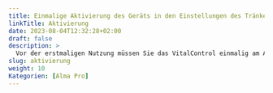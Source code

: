 ```yaml
---
title: Einmalige Aktivierung des Geräts in den Einstellungen des Tränkeautomaten
linkTitle: Aktivierung
date: 2023-08-04T12:32:28+02:00
draft: false
description: >
  Vor der erstmaligen Nutzung müssen Sie das VitalControl einmalig am Automaten aktivieren.
slug: aktivierung
weight: 10
Kategorien: [Alma Pro]
---
```


